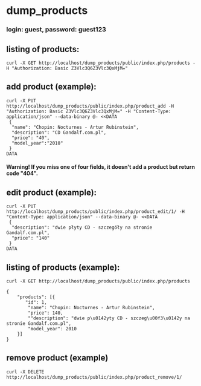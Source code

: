 # dump_products 
### login: guest, password: guest123
## listing of products:
```
curl -X GET http://localhost/dump_products/public/index.php/products -H "Authorization: Basic Z3Vlc3Q6Z3Vlc3QxMjM="
``` 
## add product (example):
```
curl -X PUT http://localhost/dump_products/public/index.php/product_add -H "Authorization: Basic Z3Vlc3Q6Z3Vlc3QxMjM=" -H "Content-Type: application/json" --data-binary @- <<DATA
 {
  "name": "Chopin: Nocturnes - Artur Rubinstein",
  "description": "CD Gandalf.com.pl",
  "price": "40",
  "model_year":"2010"
 }
DATA
 ```
#### Warning! If you miss one of four fields, it doesn't add a product but return code "404".

## edit product (example):
```
curl -X PUT http://localhost/dump_products/public/index.php/product_edit/1/ -H "Content-Type: application/json" --data-binary @- <<DATA
 {
  "description": "dwie płyty CD - szczegóły na stronie Gandalf.com.pl",
  "price": "140"
 }
DATA
```
## listing of products (example):
```
curl -X GET http://localhost/dump_products/public/index.php/products 
```
```
{
    "products": [{
       "id": 1,
        "name": "Chopin: Nocturnes - Artur Rubinstein",
        "price": 140,
        ""description": "dwie p\u0142yty CD - szczeg\u00f3\u0142y na stronie Gandalf.com.pl",
        "model_year": 2010
    }]
}
```
## remove product (example)
```
curl -X DELETE http://localhost/dump_products/public/index.php/product_remove/1/ 
```
